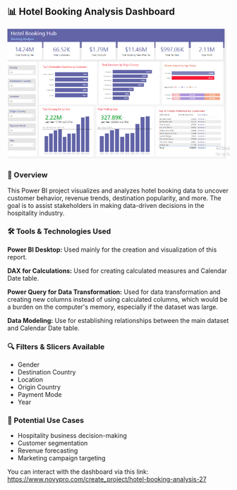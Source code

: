 ## 📊 Hotel Booking Analysis Dashboard
![Dashboard Preview](https://github.com/MagnificentSergio5/Hotel-Booking-Analysis-Dashboard/blob/main/Hotel%20Booking%20Analysis.png)

### 📌 Overview

This Power BI project visualizes and analyzes hotel booking data to uncover customer behavior, revenue trends, destination popularity, and more. The goal is to assist stakeholders in making data-driven decisions in the hospitality industry.


### 🛠️ Tools & Technologies Used

 **Power BI Desktop:** Used mainly for the creation and visualization of this report.
 
 **DAX for Calculations:** Used for creating calculated measures and Calendar Date table.
 
 **Power Query for Data Transformation:** Used for data transformation and creating new columns instead of using calculated columns, which would be a burden on the computer's memory, especially if the dataset was large.
 
 **Data Modeling:** Use for establishing relationships between the main dataset and Calendar Date table.


### 🔍 Filters & Slicers Available

* Gender
* Destination Country
* Location
* Origin Country
* Payment Mode
* Year

### 📌 Potential Use Cases

* Hospitality business decision-making
* Customer segmentation
* Revenue forecasting
* Marketing campaign targeting

You can interact with the dashboard via this link: 
https://www.novypro.com/create_project/hotel-booking-analysis-27

